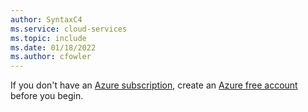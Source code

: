 ```yaml
---
author: SyntaxC4
ms.service: cloud-services
ms.topic: include
ms.date: 01/18/2022
ms.author: cfowler
---
```

If you don't have an [Azure subscription](../articles/guides/developer/azure-developer-guide.md#understanding-accounts-subscriptions-and-billing), create an [Azure free account](https://azure.microsoft.com/free/?ref=microsoft.com&utm_source=microsoft.com&utm_medium=docs&utm_campaign=visualstudio) before you begin.